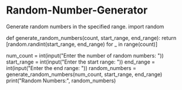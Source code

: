 # Random-Number-Generator
Generate random numbers in the specified range.
import random

def generate_random_numbers(count, start_range, end_range):
    return [random.randint(start_range, end_range) for _ in range(count)]

num_count = int(input("Enter the number of random numbers: "))
start_range = int(input("Enter the start range: "))
end_range = int(input("Enter the end range: "))
random_numbers = generate_random_numbers(num_count, start_range, end_range)
print("Random Numbers:", random_numbers)
